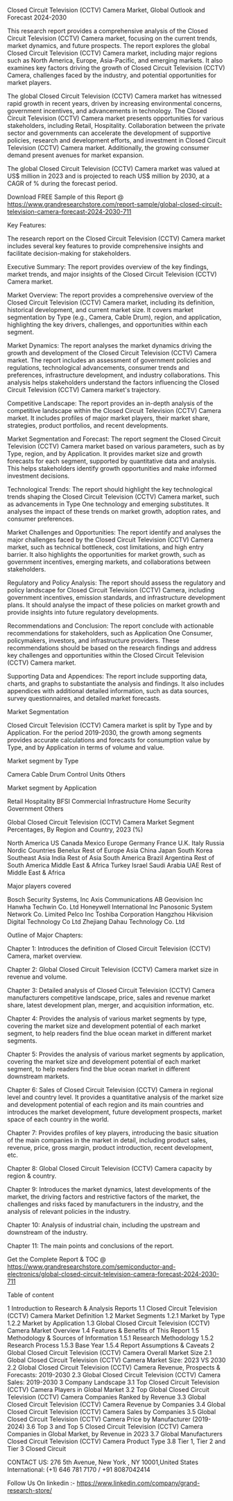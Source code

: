 Closed Circuit Television (CCTV) Camera Market, Global Outlook and Forecast 2024-2030

This research report provides a comprehensive analysis of the Closed Circuit Television (CCTV) Camera market, focusing on the current trends, market dynamics, and future prospects. The report explores the global Closed Circuit Television (CCTV) Camera market, including major regions such as North America, Europe, Asia-Pacific, and emerging markets. It also examines key factors driving the growth of Closed Circuit Television (CCTV) Camera, challenges faced by the industry, and potential opportunities for market players.

The global Closed Circuit Television (CCTV) Camera market has witnessed rapid growth in recent years, driven by increasing environmental concerns, government incentives, and advancements in technology. The Closed Circuit Television (CCTV) Camera market presents opportunities for various stakeholders, including Retail, Hospitality. Collaboration between the private sector and governments can accelerate the development of supportive policies, research and development efforts, and investment in Closed Circuit Television (CCTV) Camera market. Additionally, the growing consumer demand present avenues for market expansion.

The global Closed Circuit Television (CCTV) Camera market was valued at US$ million in 2023 and is projected to reach US$ million by 2030, at a CAGR of % during the forecast period.

Download FREE Sample of this Report @ https://www.grandresearchstore.com/report-sample/global-closed-circuit-television-camera-forecast-2024-2030-711


Key Features:

The research report on the Closed Circuit Television (CCTV) Camera market includes several key features to provide comprehensive insights and facilitate decision-making for stakeholders.

Executive Summary: The report provides overview of the key findings, market trends, and major insights of the Closed Circuit Television (CCTV) Camera market.

Market Overview: The report provides a comprehensive overview of the Closed Circuit Television (CCTV) Camera market, including its definition, historical development, and current market size. It covers market segmentation by Type (e.g., Camera, Cable Drum), region, and application, highlighting the key drivers, challenges, and opportunities within each segment.

Market Dynamics: The report analyses the market dynamics driving the growth and development of the Closed Circuit Television (CCTV) Camera market. The report includes an assessment of government policies and regulations, technological advancements, consumer trends and preferences, infrastructure development, and industry collaborations. This analysis helps stakeholders understand the factors influencing the Closed Circuit Television (CCTV) Camera market's trajectory.

Competitive Landscape: The report provides an in-depth analysis of the competitive landscape within the Closed Circuit Television (CCTV) Camera market. It includes profiles of major market players, their market share, strategies, product portfolios, and recent developments.

Market Segmentation and Forecast: The report segment the Closed Circuit Television (CCTV) Camera market based on various parameters, such as by Type, region, and by Application. It provides market size and growth forecasts for each segment, supported by quantitative data and analysis. This helps stakeholders identify growth opportunities and make informed investment decisions.

Technological Trends: The report should highlight the key technological trends shaping the Closed Circuit Television (CCTV) Camera market, such as advancements in Type One technology and emerging substitutes. It analyses the impact of these trends on market growth, adoption rates, and consumer preferences.

Market Challenges and Opportunities: The report identify and analyses the major challenges faced by the Closed Circuit Television (CCTV) Camera market, such as technical bottleneck, cost limitations, and high entry barrier. It also highlights the opportunities for market growth, such as government incentives, emerging markets, and collaborations between stakeholders.

Regulatory and Policy Analysis: The report should assess the regulatory and policy landscape for Closed Circuit Television (CCTV) Camera, including government incentives, emission standards, and infrastructure development plans. It should analyse the impact of these policies on market growth and provide insights into future regulatory developments.

Recommendations and Conclusion: The report conclude with actionable recommendations for stakeholders, such as Application One Consumer, policymakers, investors, and infrastructure providers. These recommendations should be based on the research findings and address key challenges and opportunities within the Closed Circuit Television (CCTV) Camera market.

Supporting Data and Appendices: The report include supporting data, charts, and graphs to substantiate the analysis and findings. It also includes appendices with additional detailed information, such as data sources, survey questionnaires, and detailed market forecasts.

Market Segmentation

Closed Circuit Television (CCTV) Camera market is split by Type and by Application. For the period 2019-2030, the growth among segments provides accurate calculations and forecasts for consumption value by Type, and by Application in terms of volume and value.

Market segment by Type



Camera
Cable Drum
Control Units
Others


Market segment by Application



Retail
Hospitality
BFSI
Commercial Infrastructure
Home Security
Government
Others


Global Closed Circuit Television (CCTV) Camera Market Segment Percentages, By Region and Country, 2023 (%)



North America
US
Canada
Mexico
Europe
Germany
France
U.K.
Italy
Russia
Nordic Countries
Benelux
Rest of Europe
Asia
China
Japan
South Korea
Southeast Asia
India
Rest of Asia
South America
Brazil
Argentina
Rest of South America
Middle East & Africa
Turkey
Israel
Saudi Arabia
UAE
Rest of Middle East & Africa


Major players covered



Bosch Security Systems, Inc
Axis Communications AB
Geovision Inc
Hanwha Techwin Co. Ltd
Honeywell International Inc
Panosonic System Network Co. Limited
Pelco Inc
Toshiba Corporation
Hangzhou Hikvision Digital Technology Co Ltd
Zhejiang Dahau Technology Co. Ltd


Outline of Major Chapters:

Chapter 1: Introduces the definition of Closed Circuit Television (CCTV) Camera, market overview.

Chapter 2: Global Closed Circuit Television (CCTV) Camera market size in revenue and volume.

Chapter 3: Detailed analysis of Closed Circuit Television (CCTV) Camera manufacturers competitive landscape, price, sales and revenue market share, latest development plan, merger, and acquisition information, etc.

Chapter 4: Provides the analysis of various market segments by type, covering the market size and development potential of each market segment, to help readers find the blue ocean market in different market segments.

Chapter 5: Provides the analysis of various market segments by application, covering the market size and development potential of each market segment, to help readers find the blue ocean market in different downstream markets.

Chapter 6: Sales of Closed Circuit Television (CCTV) Camera in regional level and country level. It provides a quantitative analysis of the market size and development potential of each region and its main countries and introduces the market development, future development prospects, market space of each country in the world.

Chapter 7: Provides profiles of key players, introducing the basic situation of the main companies in the market in detail, including product sales, revenue, price, gross margin, product introduction, recent development, etc.

Chapter 8: Global Closed Circuit Television (CCTV) Camera capacity by region & country.

Chapter 9: Introduces the market dynamics, latest developments of the market, the driving factors and restrictive factors of the market, the challenges and risks faced by manufacturers in the industry, and the analysis of relevant policies in the industry.

Chapter 10: Analysis of industrial chain, including the upstream and downstream of the industry.

Chapter 11: The main points and conclusions of the report.

Get the Complete Report & TOC @ https://www.grandresearchstore.com/semiconductor-and-electronics/global-closed-circuit-television-camera-forecast-2024-2030-711

Table of content

1 Introduction to Research & Analysis Reports
1.1 Closed Circuit Television (CCTV) Camera Market Definition
1.2 Market Segments
1.2.1 Market by Type
1.2.2 Market by Application
1.3 Global Closed Circuit Television (CCTV) Camera Market Overview
1.4 Features & Benefits of This Report
1.5 Methodology & Sources of Information
1.5.1 Research Methodology
1.5.2 Research Process
1.5.3 Base Year
1.5.4 Report Assumptions & Caveats
2 Global Closed Circuit Television (CCTV) Camera Overall Market Size
2.1 Global Closed Circuit Television (CCTV) Camera Market Size: 2023 VS 2030
2.2 Global Closed Circuit Television (CCTV) Camera Revenue, Prospects & Forecasts: 2019-2030
2.3 Global Closed Circuit Television (CCTV) Camera Sales: 2019-2030
3 Company Landscape
3.1 Top Closed Circuit Television (CCTV) Camera Players in Global Market
3.2 Top Global Closed Circuit Television (CCTV) Camera Companies Ranked by Revenue
3.3 Global Closed Circuit Television (CCTV) Camera Revenue by Companies
3.4 Global Closed Circuit Television (CCTV) Camera Sales by Companies
3.5 Global Closed Circuit Television (CCTV) Camera Price by Manufacturer (2019-2024)
3.6 Top 3 and Top 5 Closed Circuit Television (CCTV) Camera Companies in Global Market, by Revenue in 2023
3.7 Global Manufacturers Closed Circuit Television (CCTV) Camera Product Type
3.8 Tier 1, Tier 2 and Tier 3 Closed Circuit

CONTACT US:
276 5th Avenue, New York , NY 10001,United States
International: (+1) 646 781 7170 / +91 8087042414

Follow Us On linkedin :- https://www.linkedin.com/company/grand-research-store/




